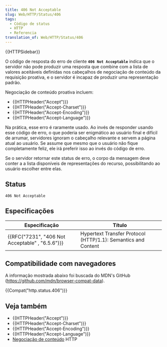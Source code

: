 ```yaml
---
title: 406 Not Acceptable
slug: Web/HTTP/Status/406
tags:
  - Código de status
  - HTTP
  - Referencia
translation_of: Web/HTTP/Status/406
---
```

{{HTTPSidebar}}

O código de resposta do erro de cliente **`406 Not Acceptable`** indica que o servidor não pode produzir uma resposta que combine com a lista de valores aceitáveis definidas nos cabeçalhos de negociação de conteúdo da requisição proativa, e o servidor é incapaz de produzir uma representação padrão.

Negociação de conteúdo proativa incluem:

- {{HTTPHeader("Accept")}}
- {{HTTPHeader("Accept-Charset")}}
- {{HTTPHeader("Accept-Encoding")}}
- {{HTTPHeader("Accept-Language")}}

Na prática, esse erro é raramente usado. Ao invés de responder usando esse código de erro, o que poderia ser enigmático ao usuário final e difícil de arrumar, servidores ignoram o cabeçalho relevante e servem a página atual ao usuário. Se assume que mesmo que o usuário não fique completamente feliz, ele irá preferir isso ao invés do código de erro.

Se o servidor retornar este status de erro, o corpo da mensagem deve conter a a lista disponíveis de representações do recurso, possibilitando ao usuário escolher entre elas.

## Status

```
406 Not Acceptable
```

## Especificações

| Especificação                                                    | Título                                                        |
| ---------------------------------------------------------------- | ------------------------------------------------------------- |
| {{RFC("7231", "406 Not Acceptable" , "6.5.6")}} | Hypertext Transfer Protocol (HTTP/1.1): Semantics and Content |

## Compatibilidade com navegadores

A informação mostrada abaixo foi buscada do MDN's GitHub (<https://github.com/mdn/browser-compat-data>).

{{Compat("http.status.406")}}

## Veja também

- {{HTTPHeader("Accept")}}
- {{HTTPHeader("Accept-Charset")}}
- {{HTTPHeader("Accept-Encoding")}}
- {{HTTPHeader("Accept-Language")}}
- [Negociação de conteúdo](/pt-BR/docs/Web/HTTP/Content_negotiation) HTTP
